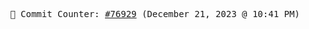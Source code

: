 <p align="center">
    <samp>
        📮 Commit Counter: <a href="https://github.com/Javascript-void0/Javascript-void0/commits/main">#76929</a> (December 21, 2023 @ 10:41 PM)
    </samp>
</p>